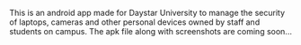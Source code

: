 This is an android app made for Daystar University to manage the security of laptops, cameras and
other personal devices owned by staff and students on campus. The apk file along with screenshots are coming soon...
